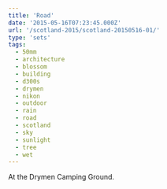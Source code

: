 ```yaml
---
title: 'Road'
date: '2015-05-16T07:23:45.000Z'
url: '/scotland-2015/scotland-20150516-01/'
type: 'sets'
tags:
  - 50mm
  - architecture
  - blossom
  - building
  - d300s
  - drymen
  - nikon
  - outdoor
  - rain
  - road
  - scotland
  - sky
  - sunlight
  - tree
  - wet
---
```


At the Drymen Camping Ground.
